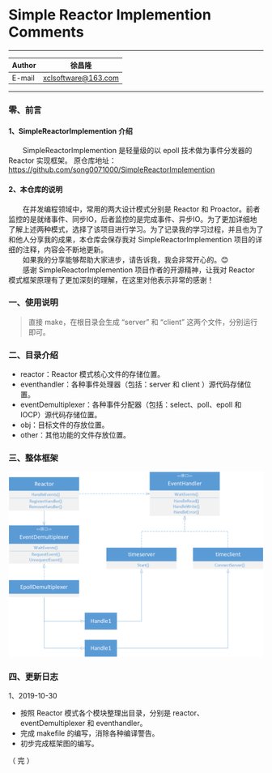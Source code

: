 Simple Reactor Implemention Comments
===========================
****
	
|Author|徐昌隆|
|---|---
|E-mail|xclsoftware@163.com

****
### 零、前言
#### 1、SimpleReactorImplemention 介绍
　　SimpleReactorImplemention 是轻量级的以 epoll 技术做为事件分发器的 Reactor 实现框架。
原仓库地址：https://github.com/song0071000/SimpleReactorImplemention
#### 2、本仓库的说明
　　在并发编程领域中，常用的两大设计模式分别是 Reactor 和 Proactor。前者监控的是就绪事件、同步IO，后者监控的是完成事件、异步IO。为了更加详细地了解上述两种模式，选择了该项目进行学习。为了记录我的学习过程，并且也为了和他人分享我的成果，本仓库会保存我对 SimpleReactorImplemention 项目的详细的注释，内容会不断地更新。  
　　如果我的分享能够帮助大家进步，请告诉我，我会非常开心的。😊  
　　感谢 SimpleReactorImplemention 项目作者的开源精神，让我对 Reactor 模式框架原理有了更加深刻的理解，在这里对他表示非常的感谢！
### 一、使用说明
>直接 make，在根目录会生成 “server” 和 “client” 这两个文件，分别运行即可。  
### 二、目录介绍
   * reactor：Reactor 模式核心文件的存储位置。
   * eventhandler：各种事件处理器（包括：server 和 client ）源代码存储位置。
   * eventDemultiplexer：各种事件分配器（包括：select、poll、epoll 和 IOCP）源代码存储位置。
   * obj：目标文件的存放位置。
   * other：其他功能的文件存放位置。
### 三、整体框架
![框架](框架图.jpg)
### 四、更新日志
1、2019-10-30
   * 按照 Reactor 模式各个模块整理出目录，分别是 reactor、eventDemultiplexer 和 eventhandler。
   * 完成 makefile 的编写，消除各种编译警告。 
   * 初步完成框架图的编写。

（ 完 ）
